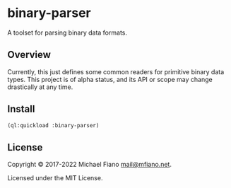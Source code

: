 # binary-parser

A toolset for parsing binary data formats.

## Overview

Currently, this just defines some common readers for primitive binary data types. This project is of
alpha status, and its API or scope may change drastically at any time.

## Install

```lisp
(ql:quickload :binary-parser)
```

## License

Copyright © 2017-2022 Michael Fiano <mail@mfiano.net>.

Licensed under the MIT License.
